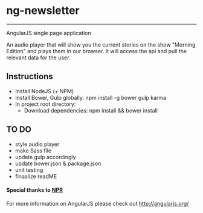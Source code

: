 # ng-newsletter
--------------------
AngularJS single page application

An audio player that will show you the current stories on the show "Morning Edition" and plays them in our browser. It will access the api and pull the relevant data for the user.


## Instructions

- Install NodeJS (+ NPM)
- Install Bower, Gulp  globally: npm install -g bower gulp karma
- In project root directory:
	- Download dependencies: npm install && bower install


## TO DO

- style audio player
- make Sass file
- update gulp accordingly
- update bower.json & package.json
- unit testing
- finaalize readME

#### Special thanks to [NPR](http://www.npr.org/)

For more information on AngularJS please check out http://angularjs.org/

[7 Zip]: http://www.7-zip.org/
[angular-seed]: https://github.com/angular/angular-seed
[DI]: http://docs.angularjs.org/guide/di
[directive]: http://docs.angularjs.org/guide/directive
[filterFilter]: http://docs.angularjs.org/api/ng/filter/filter
[git-home]: http://git-scm.com
[git-github]: http://help.github.com/set-up-git-redirect
[ngRepeat]: http://docs.angularjs.org/api/ng/directive/ngRepeat
[ngView]: http://docs.angularjs.org/api/ngRoute/directive/ngView
[node-download]: http://nodejs.org/download/
[$resource]: http://docs.angularjs.org/api/ngResource/service/$resource
[$route]: http://docs.angularjs.org/api/ngRoute/service/$route
[protractor]: https://github.com/angular/protractor
[jasmine]: http://pivotal.github.com/jasmine/
[karma]: http://karma-runner.github.io